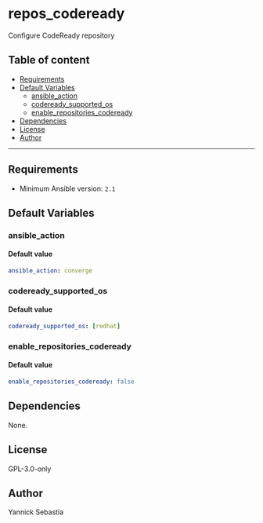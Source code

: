 # repos_codeready

Configure CodeReady repository

## Table of content

- [Requirements](#requirements)
- [Default Variables](#default-variables)
  - [ansible_action](#ansible_action)
  - [codeready_supported_os](#codeready_supported_os)
  - [enable_repositories_codeready](#enable_repositories_codeready)
- [Dependencies](#dependencies)
- [License](#license)
- [Author](#author)

---

## Requirements

- Minimum Ansible version: `2.1`

## Default Variables

### ansible_action

#### Default value

```YAML
ansible_action: converge
```

### codeready_supported_os

#### Default value

```YAML
codeready_supported_os: [redhat]
```

### enable_repositories_codeready

#### Default value

```YAML
enable_repositories_codeready: false
```

## Dependencies

None.

## License

GPL-3.0-only

## Author

Yannick Sebastia
